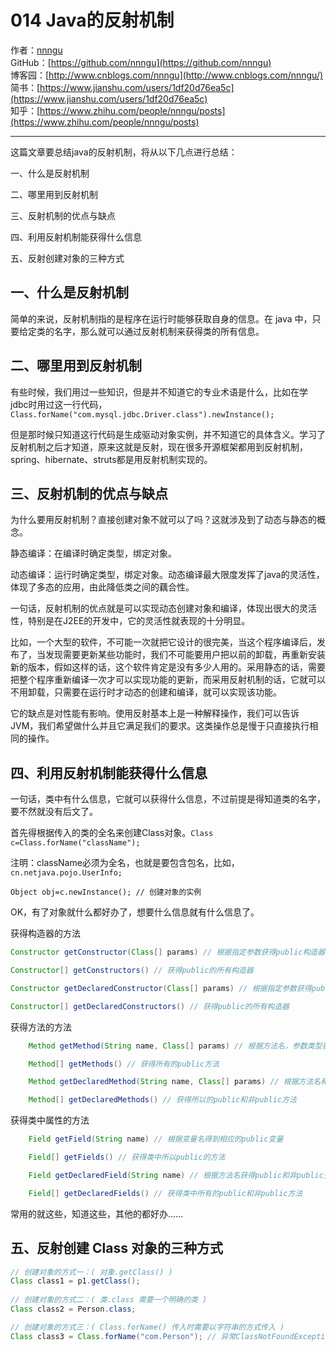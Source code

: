 # 014 Java的反射机制
作者：[nnngu](https://github.com/nnngu)  
GitHub：[https://github.com/nnngu](https://github.com/nnngu)  
博客园：[http://www.cnblogs.com/nnngu](http://www.cnblogs.com/nnngu/)  
简书：[https://www.jianshu.com/users/1df20d76ea5c](https://www.jianshu.com/users/1df20d76ea5c)  
知乎：[https://www.zhihu.com/people/nnngu/posts](https://www.zhihu.com/people/nnngu/posts)  

---

这篇文章要总结java的反射机制，将从以下几点进行总结：

一、什么是反射机制

二、哪里用到反射机制

三、反射机制的优点与缺点

四、利用反射机制能获得什么信息

五、反射创建对象的三种方式



## 一、什么是反射机制

简单的来说，反射机制指的是程序在运行时能够获取自身的信息。在 java 中，只要给定类的名字，那么就可以通过反射机制来获得类的所有信息。

## 二、哪里用到反射机制

有些时候，我们用过一些知识，但是并不知道它的专业术语是什么，比如在学jdbc时用过这一行代码，  `Class.forName("com.mysql.jdbc.Driver.class").newInstance();`  

但是那时候只知道这行代码是生成驱动对象实例，并不知道它的具体含义。学习了反射机制之后才知道，原来这就是反射，现在很多开源框架都用到反射机制，spring、hibernate、struts都是用反射机制实现的。

## 三、反射机制的优点与缺点

为什么要用反射机制？直接创建对象不就可以了吗？这就涉及到了动态与静态的概念。

静态编译：在编译时确定类型，绑定对象。 
 
动态编译：运行时确定类型，绑定对象。动态编译最大限度发挥了java的灵活性，体现了多态的应用，由此降低类之间的藕合性。 

一句话，反射机制的优点就是可以实现动态创建对象和编译，体现出很大的灵活性，特别是在J2EE的开发中，它的灵活性就表现的十分明显。

比如，一个大型的软件，不可能一次就把它设计的很完美，当这个程序编译后，发布了，当发现需要更新某些功能时，我们不可能要用户把以前的卸载，再重新安装新的版本，假如这样的话，这个软件肯定是没有多少人用的。采用静态的话，需要把整个程序重新编译一次才可以实现功能的更新，而采用反射机制的话，它就可以不用卸载，只需要在运行时才动态的创建和编译，就可以实现该功能。 

它的缺点是对性能有影响。使用反射基本上是一种解释操作，我们可以告诉JVM，我们希望做什么并且它满足我们的要求。这类操作总是慢于只直接执行相同的操作。 

## 四、利用反射机制能获得什么信息

一句话，类中有什么信息，它就可以获得什么信息，不过前提是得知道类的名字，要不然就没有后文了。

首先得根据传入的类的全名来创建Class对象。`Class c=Class.forName("className");`

注明：className必须为全名，也就是要包含包名，比如，`cn.netjava.pojo.UserInfo;`

`Object obj=c.newInstance(); // 创建对象的实例 `

OK，有了对象就什么都好办了，想要什么信息就有什么信息了。   

获得构造器的方法 

```java
Constructor getConstructor(Class[] params) // 根据指定参数获得public构造器

Constructor[] getConstructors() // 获得public的所有构造器

Constructor getDeclaredConstructor(Class[] params) // 根据指定参数获得public和非public的构造器

Constructor[] getDeclaredConstructors() // 获得public的所有构造器 
```

获得方法的方法 
```java
    Method getMethod(String name, Class[] params) // 根据方法名，参数类型获得方法

    Method[] getMethods() // 获得所有的public方法

    Method getDeclaredMethod(String name, Class[] params) // 根据方法名和参数类型，获得public和非public的方法

    Method[] getDeclaredMethods() // 获得所以的public和非public方法 
```

获得类中属性的方法 
```java
    Field getField(String name) // 根据变量名得到相应的public变量

    Field[] getFields() // 获得类中所以public的方法

    Field getDeclaredField(String name) // 根据方法名获得public和非public变量

    Field[] getDeclaredFields() // 获得类中所有的public和非public方法
```
常用的就这些，知道这些，其他的都好办……

## 五、反射创建 Class 对象的三种方式

```java
// 创建对象的方式一：( 对象.getClass() )
Class class1 = p1.getClass();
           
// 创建对象的方式二：( 类.class 需要一个明确的类 )
Class class2 = Person.class;

// 创建对象的方式三：( Class.forName() 传入时需要以字符串的方式传入 )
Class class3 = Class.forName("com.Person"); // 异常ClassNotFoundException
```